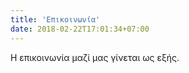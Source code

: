 ```yaml
---
title: 'Επικοινωνία'
date: 2018-02-22T17:01:34+07:00
---
```


Η επικοινωνία μαζί μας γίνεται ως εξής.